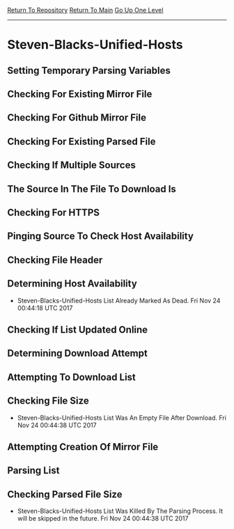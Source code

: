 [Return To Repository](https://github.com/deathbybandaid/piholeparser/)
[Return To Main](https://github.com/deathbybandaid/piholeparser/blob/master/RecentRunLogs/Mainlog.md)
[Go Up One Level](https://github.com/deathbybandaid/piholeparser/blob/master/RecentRunLogs/TopLevelScripts/30-Processing-Blacklists.md)
____________________________________
# Steven-Blacks-Unified-Hosts
## Setting Temporary Parsing Variables
## Checking For Existing Mirror File
## Checking For Github Mirror File
## Checking For Existing Parsed File
## Checking If Multiple Sources
## The Source In The File To Download Is
## Checking For HTTPS
## Pinging Source To Check Host Availability
## Checking File Header
## Determining Host Availability
* Steven-Blacks-Unified-Hosts List Already Marked As Dead. Fri Nov 24 00:44:18 UTC 2017
## Checking If List Updated Online
## Determining Download Attempt
## Attempting To Download List
## Checking File Size
* Steven-Blacks-Unified-Hosts List Was An Empty File After Download. Fri Nov 24 00:44:38 UTC 2017
## Attempting Creation Of Mirror File
## Parsing List
## Checking Parsed File Size
* Steven-Blacks-Unified-Hosts List Was Killed By The Parsing Process. It will be skipped in the future. Fri Nov 24 00:44:38 UTC 2017
